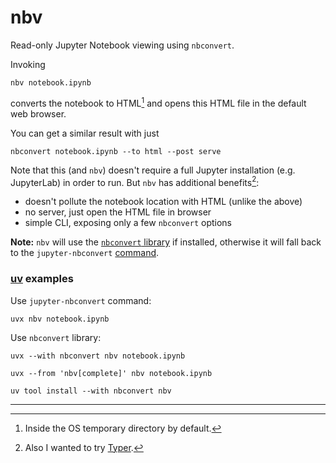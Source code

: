 # nbv

Read-only Jupyter Notebook viewing using `nbconvert`.

Invoking
```
nbv notebook.ipynb
```
converts the notebook to HTML[^1] and opens this HTML file in the default web browser.

You can get a similar result with just
```
nbconvert notebook.ipynb --to html --post serve
```
Note that this (and `nbv`) doesn't require a full Jupyter installation (e.g. JupyterLab) in order to run.
But `nbv` has additional benefits[^2]:
* doesn't pollute the notebook location with HTML (unlike the above)
* no server, just open the HTML file in browser
* simple CLI, exposing only a few `nbconvert` options

**Note:** `nbv` will use the [`nbconvert` library](https://nbconvert.readthedocs.io/en/stable/nbconvert_library.html) if installed, otherwise it will fall back to the `jupyter-nbconvert` [command](https://nbconvert.readthedocs.io/en/stable/usage.html).

### [uv](https://docs.astral.sh/uv/guides/tools/) examples

Use `jupyter-nbconvert` command:
```
uvx nbv notebook.ipynb
```

Use `nbconvert` library:
```
uvx --with nbconvert nbv notebook.ipynb
```
```
uvx --from 'nbv[complete]' nbv notebook.ipynb
```
```
uv tool install --with nbconvert nbv
```

---

[^1]: Inside the OS temporary directory by default.
[^2]: Also I wanted to try [Typer](https://typer.tiangolo.com).
